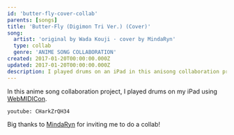 ```yaml
---
id: 'butter-fly-cover-collab'
parents: [songs]
title: 'Butter-Fly (Digimon Tri Ver.) (Cover)'
song:
  artist: 'original by Wada Kouji · cover by MindaRyn'
  type: collab
  genre: 'ANIME SONG COLLABORATION'
created: 2017-01-20T00:00:00.000Z
updated: 2017-01-20T00:00:00.000Z
description: I played drums on an iPad in this anisong collaboration project.
---
```


In this anime song collaboration project,
I played drums on my iPad using [WebMIDICon](/p/webmidicon).

`youtube: CHarkZrQH34`

Big thanks to [MindaRyn](https://www.youtube.com/channel/UCI3GAvwaZwf1abbeREza8eA) for inviting me to do a collab!
